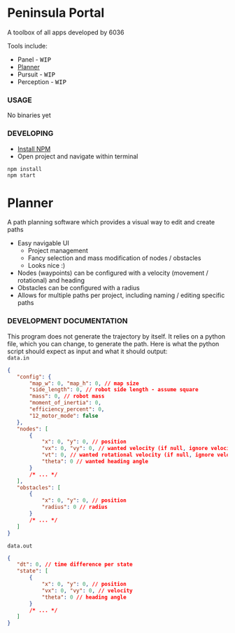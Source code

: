 # Peninsula Portal
A toolbox of all apps developed by 6036

Tools include:
* Panel - <kbd>WIP</kbd>
* [Planner](#planner)
* Pursuit - <kbd>WIP</kbd>
* Perception - <kbd>WIP</kbd>

### **USAGE**
No binaries yet

### **DEVELOPING**
- [Install NPM](https://docs.npmjs.com/downloading-and-installing-node-js-and-npm)
- Open project and navigate within terminal
```shell
npm install
npm start
```

# Planner
A path planning software which provides a visual way to edit and create paths
- Easy navigable UI
    - Project management
    - Fancy selection and mass modification of nodes / obstacles
    - Looks nice :)
- Nodes (waypoints) can be configured with a velocity (movement / rotational) and heading
- Obstacles can be configured with a radius
- Allows for multiple paths per project, including naming / editing specific paths
### **DEVELOPMENT DOCUMENTATION**
This program does not generate the trajectory by itself. It relies on a python file, which you can change, to generate the path.
Here is what the python script should expect as input and what it should output:  
`data.in`
```json
{
   "config": {
       "map_w": 0, "map_h": 0, // map size
       "side_length": 0, // robot side length - assume square
       "mass": 0, // robot mass
       "moment_of_inertia": 0,
       "efficiency_percent": 0,
       "12_motor_mode": false
   },
   "nodes": [
       {
           "x": 0, "y": 0, // position
           "vx": 0, "vy": 0, // wanted velocity (if null, ignore velocity override)
           "vt": 0, // wanted rotational velocity (if null, ignore velocity override)
           "theta": 0 // wanted heading angle
       }
       /* ... */
   ],
   "obstacles": [
       {
           "x": 0, "y": 0, // position
           "radius": 0 // radius
       }
       /* ... */
   ]
}
```
`data.out`
```json
{
   "dt": 0, // time difference per state
   "state": [
       {
           "x": 0, "y": 0, // position
           "vx": 0, "vy": 0, // velocity
           "theta": 0 // heading angle
       }
       /* ... */
   ]
}
```
